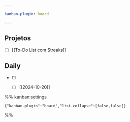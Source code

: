 ```yaml
---

kanban-plugin: board

---
```


## Projetos

- [ ] [[To-Do List com Streaks]]


## Daily

- [ ] - [ ] [[2024-10-20]]




%% kanban:settings
```
{"kanban-plugin":"board","list-collapse":[false,false]}
```
%%